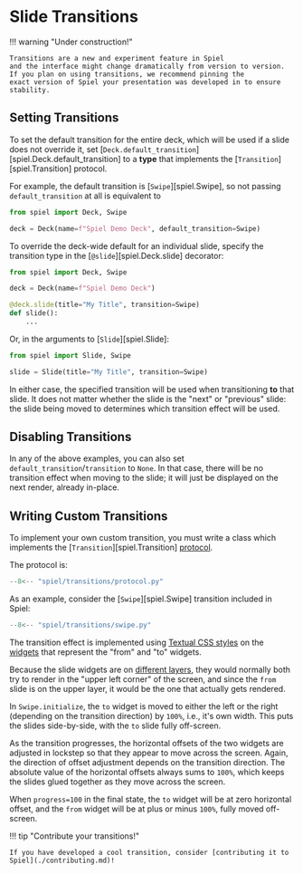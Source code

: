 # Slide Transitions

!!! warning "Under construction!"

    Transitions are a new and experiment feature in Spiel
    and the interface might change dramatically from version to version.
    If you plan on using transitions, we recommend pinning the
    exact version of Spiel your presentation was developed in to ensure stability.

## Setting Transitions

To set the default transition for the entire deck,
which will be used if a slide does not override it,
set [`Deck.default_transition`][spiel.Deck.default_transition] to
a **type** that implements the [`Transition`][spiel.Transition]
protocol.

For example, the default transition is [`Swipe`][spiel.Swipe],
so not passing `default_transition` at all is equivalent to

```python
from spiel import Deck, Swipe

deck = Deck(name=f"Spiel Demo Deck", default_transition=Swipe)
```

To override the deck-wide default for an individual slide,
specify the transition type in the [`@slide`][spiel.Deck.slide] decorator:

```python
from spiel import Deck, Swipe

deck = Deck(name=f"Spiel Demo Deck")

@deck.slide(title="My Title", transition=Swipe)
def slide():
    ...
```

Or, in the arguments to [`Slide`][spiel.Slide]:

```python
from spiel import Slide, Swipe

slide = Slide(title="My Title", transition=Swipe)
```

In either case, the specified transition will be used when
transitioning **to** that slide.
It does not matter whether the slide is the "next" or "previous"
slide: the slide being moved to determines which transition
effect will be used.

## Disabling Transitions

In any of the above examples, you can also set `default_transition`/`transition` to `None`.
In that case, there will be no transition effect when moving to the slide;
it will just be displayed on the next render, already in-place.

## Writing Custom Transitions

To implement your own custom transition, you must write a class which implements
the [`Transition`][spiel.Transition] [protocol](https://docs.python.org/3/library/typing.html#typing.Protocol).

The protocol is:

```python title="Transition Protocol"
--8<-- "spiel/transitions/protocol.py"
```

As an example, consider the [`Swipe`][spiel.Swipe] transition included in Spiel:

```python title="Swipe Transition"
--8<-- "spiel/transitions/swipe.py"
```

The transition effect is implemented using
[Textual CSS styles](https://textual.textualize.io/styles/)
on the [widgets](https://textual.textualize.io/guide/widgets/)
that represent the "from" and "to" widgets.

Because the slide widgets are on [different layers](https://textual.textualize.io/styles/layers/),
they would normally both try to render in the "upper left corner" of the screen,
and since the `from` slide is on the upper layer, it would be the one that actually gets rendered.

In `Swipe.initialize`, the `to` widget is moved to either the left or the right
(depending on the transition direction) by `100%`, i.e., it's own width.
This puts the slides side-by-side, with the `to` slide fully off-screen.

As the transition progresses, the horizontal offsets of the two widgets are adjusted in lockstep
so that they appear to move across the screen.
Again, the direction of offset adjustment depends on the transition direction.
The absolute value of the horizontal offsets always sums to `100%`, which keeps the slides glued together
as they move across the screen.

When `progress=100` in the final state, the `to` widget will be at zero horizontal offset,
and the `from` widget will be at plus or minus `100%`, fully moved off-screen.

!!! tip "Contribute your transitions!"

    If you have developed a cool transition, consider [contributing it to Spiel](./contributing.md)!
